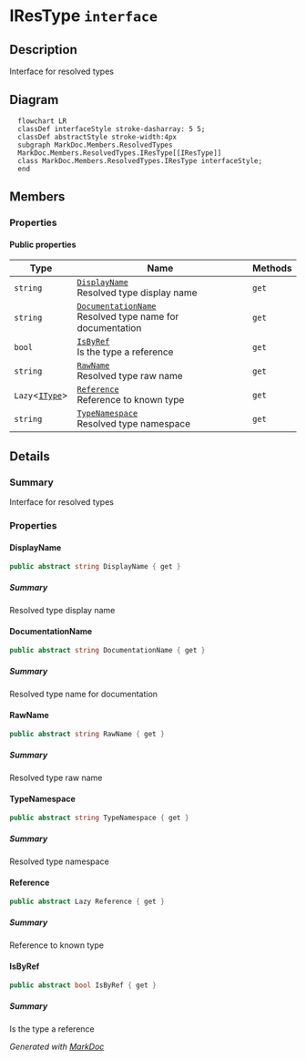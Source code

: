 # IResType `interface`

## Description
Interface for resolved types

## Diagram
```mermaid
  flowchart LR
  classDef interfaceStyle stroke-dasharray: 5 5;
  classDef abstractStyle stroke-width:4px
  subgraph MarkDoc.Members.ResolvedTypes
  MarkDoc.Members.ResolvedTypes.IResType[[IResType]]
  class MarkDoc.Members.ResolvedTypes.IResType interfaceStyle;
  end
```

## Members
### Properties
#### Public  properties
| Type | Name | Methods |
| --- | --- | --- |
| `string` | [`DisplayName`](markdoc/members/resolvedtypes/IResType.md#displayname)<br>Resolved type display name | `get` |
| `string` | [`DocumentationName`](markdoc/members/resolvedtypes/IResType.md#documentationname)<br>Resolved type name for documentation | `get` |
| `bool` | [`IsByRef`](markdoc/members/resolvedtypes/IResType.md#isbyref)<br>Is the type a reference | `get` |
| `string` | [`RawName`](markdoc/members/resolvedtypes/IResType.md#rawname)<br>Resolved type raw name | `get` |
| `Lazy`&lt;[`IType`](../types/IType.md)&gt; | [`Reference`](markdoc/members/resolvedtypes/IResType.md#reference)<br>Reference to known type | `get` |
| `string` | [`TypeNamespace`](markdoc/members/resolvedtypes/IResType.md#typenamespace)<br>Resolved type namespace | `get` |

## Details
### Summary
Interface for resolved types

### Properties
#### DisplayName
```csharp
public abstract string DisplayName { get }
```
##### Summary
Resolved type display name

#### DocumentationName
```csharp
public abstract string DocumentationName { get }
```
##### Summary
Resolved type name for documentation

#### RawName
```csharp
public abstract string RawName { get }
```
##### Summary
Resolved type raw name

#### TypeNamespace
```csharp
public abstract string TypeNamespace { get }
```
##### Summary
Resolved type namespace

#### Reference
```csharp
public abstract Lazy Reference { get }
```
##### Summary
Reference to known type

#### IsByRef
```csharp
public abstract bool IsByRef { get }
```
##### Summary
Is the type a reference

*Generated with* [*MarkDoc*](https://github.com/hailstorm75/MarkDoc.Core)
